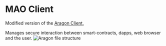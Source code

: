 # MAO Client

Modified version of the [Aragon Client.](https://github.com/aragon/client)

Manages secure interaction between smart-contracts, dapps, web browser and the user.
![Aragon file structure](https://user-images.githubusercontent.com/111743010/229505656-cc2eef8b-8ce4-4dad-90e7-588bc14f658e.png)
